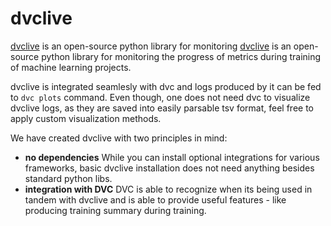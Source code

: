 # dvclive

[dvclive](https://cml.dev) is an open-source python library for monitoring
[dvclive](https://cml.dev) is an open-source python library for monitoring the
progress of metrics during training of machine learning projects.

dvclive is integrated seamlesly with dvc and logs produced by it can be fed to
`dvc plots` command. Even though, one does not need dvc to visualize dvclive
logs, as they are saved into easily parsable tsv format, feel free to apply
custom visualization methods.

We have created dvclive with two principles in mind:

- **no dependencies** While you can install optional integrations for various
  frameworks, basic dvclive installation does not need anything besides standard
  python libs.
- **integration with DVC** DVC is able to recognize when its being used in
  tandem with dvclive and is able to provide useful features - like producing
  training summary during training.
